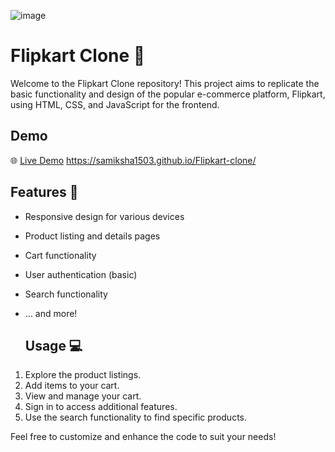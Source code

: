 

![image](https://github.com/samiksha1503/Flipkart-clone/assets/131444629/8152aedd-034d-4b84-b742-940d19847be4)
# Flipkart Clone 🛒

Welcome to the Flipkart Clone repository! This project aims to replicate the basic functionality and design of the popular e-commerce platform, Flipkart, using HTML, CSS, and JavaScript for the frontend.

## Demo

🌐 [Live Demo](#) <https://samiksha1503.github.io/Flipkart-clone/>

## Features 🚀

- Responsive design for various devices
- Product listing and details pages
- Cart functionality
- User authentication (basic)
- Search functionality
- ... and more!

  ## Usage 💻

1. Explore the product listings.
2. Add items to your cart.
3. View and manage your cart.
4. Sign in to access additional features.
5. Use the search functionality to find specific products.

Feel free to customize and enhance the code to suit your needs!
